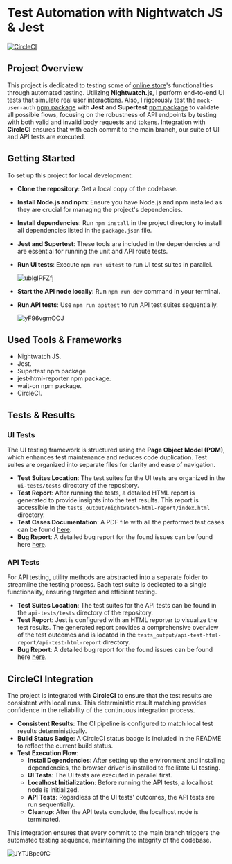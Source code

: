 # Test Automation with Nightwatch JS & Jest

[![CircleCI](https://dl.circleci.com/status-badge/img/circleci/RnPQGDqwYhBKX5CeYSWFw9/Vtx5PmGgLCZ6EQLNN5XS15/tree/main.svg?style=svg&circle-token=CCIPRJ_VKhu23zZpG9z2RsJhwrb5S_95c8dc6f56c75a519e377f606f8c3f818fcc5ec1)](https://dl.circleci.com/status-badge/redirect/circleci/RnPQGDqwYhBKX5CeYSWFw9/Vtx5PmGgLCZ6EQLNN5XS15/tree/main)

## Project Overview

This project is dedicated to testing some of [online store](http://automationpractice.multiformis.com/index.php)'s functionalities through automated testing. Utilizing **Nightwatch.js**, I perform end-to-end UI tests that simulate real user interactions. Also, I rigorously test the `mock-user-auth` [npm package](https://www.npmjs.com/package/mock-user-auth) with **Jest** and **Supertest** [npm package](https://www.npmjs.com/package/supertest) to validate all possible flows, focusing on the robustness of API endpoints by testing with both valid and invalid body requests and tokens. Integration with **CircleCI** ensures that with each commit to the main branch, our suite of UI and API tests are executed.

## Getting Started

To set up this project for local development:

- **Clone the repository**: Get a local copy of the codebase.
- **Install Node.js and npm**: Ensure you have Node.js and npm installed as they are crucial for managing the project's dependencies.
- **Install dependencies**: Run `npm install` in the project directory to install all dependencies listed in the `package.json` file.
- **Jest and Supertest**: These tools are included in the dependencies and are essential for running the unit and API route tests.
- **Run UI tests**: Execute `npm run uitest` to run UI test suites in parallel.
  
  ![ublgIPFZfj](https://github.com/ZiadAlMoqamar/Test-Automation-with-JS/assets/49427996/0d4fee06-798f-4533-9666-b1ca92f39517)
- **Start the API node locally**: Run `npm run dev` command in your terminal.
- **Run API tests**: Use `npm run apitest` to run API test suites sequentially.
  
  ![yF96vgmOOJ](https://github.com/ZiadAlMoqamar/Test-Automation-with-JS/assets/49427996/2ab4a919-9208-41e8-87ff-7b1d49b67db3)

## Used Tools & Frameworks
- Nightwatch JS.
- Jest.
- Supertest npm package.
- jest-html-reporter npm package.
- wait-on npm package.
- CircleCI.

## Tests & Results

### UI Tests

The UI testing framework is structured using the **Page Object Model (POM)**, which enhances test maintenance and reduces code duplication. Test suites are organized into separate files for clarity and ease of navigation.

- **Test Suites Location**: The test suites for the UI tests are organized in the `ui-tests/tests` directory of the repository.
- **Test Report**: After running the tests, a detailed HTML report is generated to provide insights into the test results. This report is accessible in the `tests_output/nightwatch-html-report/index.html` directory.
- **Test Cases Documentation**: A PDF file with all the performed test cases can be found [here](https://github.com/ZiadAlMoqamar/Test-Automation-with-JS/blob/main/documents/ui-tests/UI%20test%20cases%20documentation.pdf).
- **Bug Report**: A detailed bug report for the found issues can be found here [here](https://github.com/ZiadAlMoqamar/Test-Automation-with-JS/blob/main/documents/ui-tests/UI%20bugs%20report.pdf).

### API Tests

For API testing, utility methods are abstracted into a separate folder to streamline the testing process. Each test suite is dedicated to a single functionality, ensuring targeted and efficient testing.

- **Test Suites Location**: The test suites for the API tests can be found in the `api-tests/tests` directory of the repository.
- **Test Report**: Jest is configured with an HTML reporter to visualize the test results. The generated report provides a comprehensive overview of the test outcomes and is located in the `tests_output/api-test-html-report/api-test-html-report` directory.
- **Bug Report**: A detailed bug report for the found issues can be found here [here]().

## CircleCI Integration

The project is integrated with **CircleCI** to ensure that the test results are consistent with local runs. This deterministic result matching provides confidence in the reliability of the continuous integration process.

- **Consistent Results**: The CI pipeline is configured to match local test results deterministically.
- **Build Status Badge**: A CircleCI status badge is included in the README to reflect the current build status.
- **Test Execution Flow**:
  - **Install Dependencies**: After setting up the environment and installing dependencies, the browser driver is installed to facilitate UI testing.
  - **UI Tests**: The UI tests are executed in parallel first.
  - **Localhost Initialization**: Before running the API tests, a localhost node is initialized.
  - **API Tests**: Regardless of the UI tests' outcomes, the API tests are run sequentially.
  - **Cleanup**: After the API tests conclude, the localhost node is terminated.

This integration ensures that every commit to the main branch triggers the automated testing sequence, maintaining the integrity of the codebase.

![JYTJBpc0fC](https://github.com/ZiadAlMoqamar/Test-Automation-with-JS/assets/49427996/4c9a0ebf-8b33-4426-89a7-d680786d564e)




